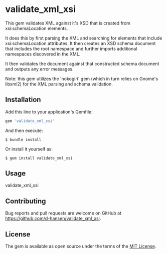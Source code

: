 # validate_xml_xsi

This gem validates XML against it's XSD that is created from xsi:schemaLocation elements.

It does this by first parsing the XML and searching for elements that include xsi:schemaLocation attributes. It then creates an XSD schema document that includes the root namespace and further imports additional namespaces discovered in the XML.

It then validates the document against that constructed schema document and outputs any error messages.

Note: this gem utilizes the 'nokogiri' gem (which in turn relies on Gnome's libxml2) for the XML parsing and schema validation.

## Installation

Add this line to your application's Gemfile:

```ruby
gem 'validate_xml_xsi'
```

And then execute:

    $ bundle install

Or install it yourself as:

    $ gem install validate_xml_xsi

## Usage

validate_xml_xsi <xmlfiles>

## Contributing

Bug reports and pull requests are welcome on GitHub at https://github.com/d-hansen/validate_xml_xsi.


## License

The gem is available as open source under the terms of the [MIT License](https://opensource.org/licenses/MIT).

